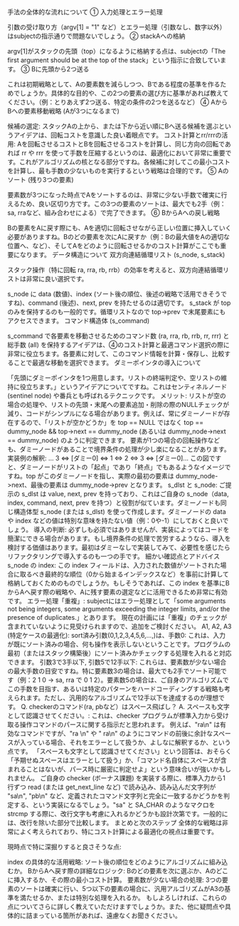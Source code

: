 手法の全体的な流れについて
① 入力処理とエラー処理

引数の受け取り方（argv[1] = "1" など）とエラー処理（引数なし、数字以外）はsubjectの指示通りで問題ないでしょう。
② stackAへの格納

argv[1]がスタックの先頭（top）になるように格納する点は、subjectの「The first argument should be at the top of the stack」という指示に合致しています。 
③ Bに先頭から2つ送る

これは初期戦略として、Aの要素数を減らしつつ、Bである程度の基準を作るためでしょうか。具体的な目的や、この2つの要素の選び方に基準があれば教えてください。（例：とりあえず2つ送る、特定の条件の2つを送るなど）
④ AからBへの要素移動戦略 (Aが3つになるまで)

候補の選定: スタックAの上から、または下から近い順にBへ送る候補を選ぶというアイデアは、回転コストを意識した良い着眼点です。
コスト計算とrr/rrrの活用: Aを回転させるコストとBを回転させるコストを計算し、同じ方向の回転であれば rr や rrr を使って手数を圧縮するというのは、最適化において非常に重要です。これがアルゴリズムの核となる部分ですね。各候補に対してこの最小コストを計算し、最も手数の少ないものを実行するという戦略は合理的です。
⑤ Aのソート (残り3つの要素)

要素数が3つになった時点でAをソートするのは、非常に少ない手数で確実に行えるため、良い区切り方です。この3つの要素のソートは、最大でも2手（例：sa, rraなど、組み合わせによる）で完了できます。
⑥ BからAへの戻し戦略

Bの要素をAに戻す際にも、Aを適切に回転させながら正しい位置に挿入していく必要がありますね。Bのどの要素を次にAに戻すか（例：Bの最大値をAの適切な位置へ、など）、そしてAをどのように回転させるかのコスト計算がここでも重要になります。
データ構造について
双方向連結循環リスト (s_node, s_stack)

スタック操作（特に回転 ra, rra, rb, rrb）の効率を考えると、双方向連結循環リストは非常に良い選択です。 

s_node に data (数値)、index (ソート後の順位、後述の戦略で活用できそうですね)、command (後述)、next, prev を持たせるのは適切です。
s_stack が top のみを保持するのも一般的です。循環リストなので top->prev で末尾要素にもアクセスできます。
コマンド構造体 (s_command)

s_command で各要素を移動させるためのコマンド数 (ra, rra, rb, rrb, rr, rrr) と総手数 (all) を保持するアイデアは、④のコスト計算と最適コマンド選択の際に非常に役立ちます。各要素に対して、このコマンド情報を計算・保存し、比較することで最適な移動を選択できます。
ダミーポインタの導入について

「先頭にダミーポインタを1つ用意します。リストの終端判定や、空リストの維持に役立ちます。」というアイデアについてですね。これはセンティネルノード (sentinel node) や番兵とも呼ばれるテクニックです。
メリット:
リストが空の場合の処理や、リストの先頭・末尾への要素追加・削除の際のNULLチェックが減り、コードがシンプルになる場合があります。例えば、常にダミーノードが存在するので、「リストが空かどうか」を top == NULL ではなく top == dummy_node && top->next == dummy_node (あるいは dummy_node->next == dummy_node) のように判定できます。
要素が1つの場合の回転操作なども、ダミーノードがあることで境界条件の処理が少し楽になることがあります。
実装例の解釈: ... 3 ⇔ [ダミー0] ⇔ 1 ⇔ 2 ⇔ 3 ⇔ [ダミー0]... この図ですと、ダミーノードがリストの「起点」であり「終点」でもあるようなイメージですね。top がこのダミーノードを指し、実際の最初の要素は dummy_node->next、最後の要素は dummy_node->prev となります。
s_dlst と s_node: ご提示の s_dlst は value, next, prev を持っており、これはご自身の s_node（data, index, command, next, prev を持つ）と役割が似ています。ダミーノードも同じ構造体型 s_node (または s_dlst) を使って作成します。ダミーノードの data や index などの値は特別な意味を持たない値（例：0や-1）にしておくと良いでしょう。
導入の判断: 必ずしも必須ではありませんが、実装によってはコードを簡潔にできる場合があります。もし境界条件の処理で苦労するようなら、導入を検討する価値はあります。最初はダミーなしで実装してみて、必要性を感じたらリファクタリングで導入するのも一つの手です。
細かい確認点とアドバイス
s_node の index: この index フィールドは、入力された数値がソートされた場合に取るべき最終的な順位（0から始まるインデックスなど）を事前に計算して格納しておくためのものでしょうか。もしそうであれば、この index を基準にBからAへ戻す際の戦略や、Aに残す要素の選定などに活用できるため非常に有効です。
エラー処理「重複」: subjectにはエラー処理として「some arguments not being integers, some arguments exceeding the integer limits, and/or the presence of duplicates.」とあります。  現在の計画には「重複」のチェックが含まれていないように見受けられますので、追加をご検討ください。
A1, A2, A3 (特定ケースの最適化):
sort済み引数(0,1,2,3,4,5,6,...,)は、手数0: これは、入力が既にソート済みの場合、何も操作を表示しないということです。プログラムの最初（またはスタック構築後）にソート済みかチェックする処理を入れると対応できます。
引数3で3手以下, 引数5で12手以下: これらは、要素数が少ない場合の最大手数の目安ですね。特に要素数3の場合は、最大でも2手でソート可能です（例：2 1 0 -> sa, rra で 0 1 2）。要素数5の場合は、ご自身のアルゴリズムでこの手数を目指す、あるいは特定のパターンをハードコーディングする戦略も考えられます。ただし、汎用的なアルゴリズムで12手以下を達成するのが理想です。
Q. checkerのコマンド(ra, pbなど）はスペース飛ばし？ A. スペースも文字として認識させてください。: これは、checker プログラムが標準入力から受け取る操作コマンドのパースに関する指示だと思われます。 例えば、"ra\n" は有効なコマンドですが、"ra \n" や " ra\n" のようにコマンドの前後に余計なスペースが入っている場合、それをエラーとして扱うか、よしなに解釈するか、という点です。 「スペースも文字として認識させてください」という回答は、おそらく「予期せぬスペースはエラーとして扱う」か、「コマンド名自体にスペースが含まれることはないが、パース時に厳密に判定せよ」という意味合いが強いかもしれません。 ご自身の checker (ボーナス課題) を実装する際に、標準入力から1行ずつ read (または get_next_line など) で読み込み、読み込んだ文字列が "sa\n", "pb\n" など、定義されたコマンド文字列と完全に一致するかどうかを判定する、という実装になるでしょう。"sa" と SA_CHAR のようなマクロを strcmp する際に、改行文字も考慮に入れるかどうかも設計次第です。一般的には、改行を除いた部分で比較します。
まとめと次のステップ
全体的な戦略は非常によく考えられており、特にコスト計算による最適化の視点は重要です。

現時点で特に深掘りすると良さそうな点:

index の具体的な活用戦略: ソート後の順位をどのようにアルゴリズムに組み込むか。
BからAへ戻す際の詳細なロジック: Bのどの要素を次に選ぶか、Aのどこに挿入するか、その際の最小コスト計算。
要素数が少ない場合の処理: 3つの要素のソートは確実に行い、5つ以下の要素の場合に、汎用アルゴリズムがA3の基準を満たせるか、または特別な処理を入れるか。
もしよろしければ、これらの点についてさらに詳しく教えていただけますでしょうか。また、他に疑問点や具体的に詰まっている箇所があれば、遠慮なくお聞きください。